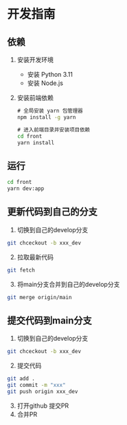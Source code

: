 # 开发指南

## 依赖

1. 安装开发环境
   - 安装 Python 3.11
   - 安装 Node.js

2. 安装前端依赖
   ```cmd
   # 全局安装 yarn 包管理器
   npm install -g yarn
   
   # 进入前端目录并安装项目依赖
   cd front
   yarn install
   ```

## 运行

```cmd
cd front
yarn dev:app
```

## 更新代码到自己的分支

1. 切换到自己的develop分支
```bash
git chceckout -b xxx_dev
```
2. 拉取最新代码
```bash
git fetch
```
3. 将main分支合并到自己的develop分支
```bash
git merge origin/main
```

## 提交代码到main分支

1. 切换到自己的develop分支
```bash
git chceckout -b xxx_dev
```
2. 提交代码
```bash
git add .
git commit -m "xxx"
git push origin xxx_dev
```
3. 打开github 提交PR
4. 合并PR